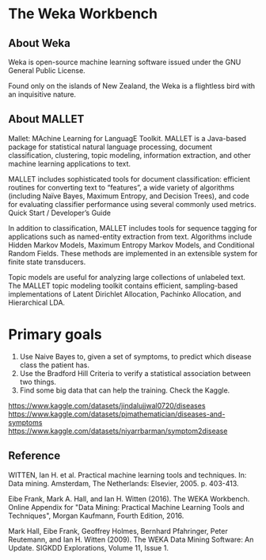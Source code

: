 # The Weka Workbench

## About Weka

Weka is open-source machine learning software issued under the GNU General Public License.

Found only on the islands of New Zealand, the Weka is a flightless bird with an inquisitive nature.

## About MALLET

Mallet: MAchine Learning for LanguagE Toolkit. MALLET is a Java-based package for statistical natural language processing, document classification, clustering, topic modeling, information extraction, and other machine learning applications to text.

MALLET includes sophisticated tools for document classification: efficient routines for converting text to “features”, a wide variety of algorithms (including Naïve Bayes, Maximum Entropy, and Decision Trees), and code for evaluating classifier performance using several commonly used metrics. Quick Start / Developer’s Guide

In addition to classification, MALLET includes tools for sequence tagging for applications such as named-entity extraction from text. Algorithms include Hidden Markov Models, Maximum Entropy Markov Models, and Conditional Random Fields. These methods are implemented in an extensible system for finite state transducers. 

Topic models are useful for analyzing large collections of unlabeled text. The MALLET topic modeling toolkit contains efficient, sampling-based implementations of Latent Dirichlet Allocation, Pachinko Allocation, and Hierarchical LDA. 

# Primary goals

1. Use Naive Bayes to, given a set of symptoms, to predict which disease class the patient has.  
2. Use the Bradford Hill Criteria to verify a statistical association between two things.  
3. Find some big data that can help the training. Check the Kaggle.

https://www.kaggle.com/datasets/jindalujjwal0720/diseases  
https://www.kaggle.com/datasets/pjmathematician/diseases-and-symptoms  
https://www.kaggle.com/datasets/niyarrbarman/symptom2disease  



## Reference

WITTEN, Ian H. et al. Practical machine learning tools and techniques. In: Data mining. Amsterdam, The Netherlands: Elsevier, 2005. p. 403-413.

Eibe Frank, Mark A. Hall, and Ian H. Witten (2016). The WEKA Workbench. Online Appendix for "Data Mining: Practical Machine Learning Tools and Techniques", Morgan Kaufmann, Fourth Edition, 2016.  

Mark Hall, Eibe Frank, Geoffrey Holmes, Bernhard Pfahringer, Peter Reutemann, and Ian H. Witten (2009). The WEKA Data Mining Software: An Update. SIGKDD Explorations, Volume 11, Issue 1.  